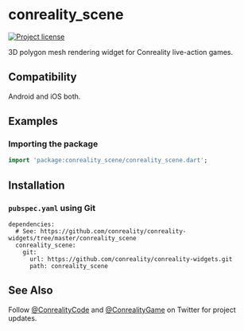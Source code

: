 conreality_scene
================

[![Project license](https://img.shields.io/badge/license-Public%20Domain-blue.svg)](https://unlicense.org)

3D polygon mesh rendering widget for Conreality live-action games.

Compatibility
-------------

Android and iOS both.

Examples
--------

### Importing the package

```dart
import 'package:conreality_scene/conreality_scene.dart';
```

Installation
------------

### `pubspec.yaml` using Git

    dependencies:
      # See: https://github.com/conreality/conreality-widgets/tree/master/conreality_scene
      conreality_scene:
        git:
          url: https://github.com/conreality/conreality-widgets.git
          path: conreality_scene

See Also
--------

Follow [@ConrealityCode](https://twitter.com/ConrealityCode) and
[@ConrealityGame](https://twitter.com/ConrealityGame) on Twitter for
project updates.
